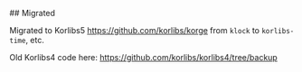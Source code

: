 ## Migrated

Migrated to Korlibs5 <https://github.com/korlibs/korge> from `klock` to `korlibs-time`, etc.

Old Korlibs4 code here: <https://github.com/korlibs/korlibs4/tree/backup>

